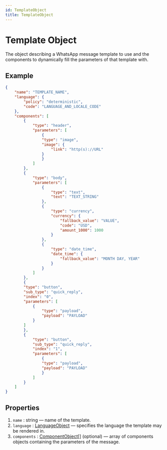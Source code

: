 ```yaml
---
id: TemplateObject
title: TemplateObject
---
```


# Template Object
The object describing a WhatsApp message template to use and the components to dynamically fill the parameters of that template with.

## Example
```json
{
    "name": "TEMPLATE_NAME",
    "language": {
        "policy": "deterministic",
        "code": "LANGUAGE_AND_LOCALE_CODE"
    },
    "components": [
        {
            "type": "header",
            "parameters": [
                {
                "type": "image",
                "image": {
                    "link": "http(s)://URL"
                }
                }
            ]
        },
        {
            "type": "body",
            "parameters": [
                {
                    "type": "text",
                    "text": "TEXT_STRING"
                },
                {
                    "type": "currency",
                    "currency": {
                        "fallback_value": "VALUE",
                        "code": "USD",
                        "amount_1000": 1000
                    }
                },
                {
                    "type": "date_time",
                    "date_time": {
                        "fallback_value": "MONTH DAY, YEAR"
                    }
                }
            ]
        },
        {
        "type": "button",
        "sub_type": "quick_reply",
        "index": "0",
        "parameters": [
            {
                "type": "payload",
                "payload": "PAYLOAD"
            }
        ]
        },
        {
            "type": "button",
            "sub_type": "quick_reply",
            "index": "1",
            "parameters": [
                {
                "type": "payload",
                "payload": "PAYLOAD"
                }
            ]
        }
    ]
}
```

## Properties
1. `name` : string — name of the template.
2. `language` : [LanguageObject](language_object) — specifies the language the template may be rendered in.
3. `components` : [ComponentObject](component_object)[] (optional) — array of components objects containing the parameters of the message.
